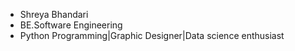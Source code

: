 - Shreya Bhandari
- BE.Software Engineering
- Python Programming|Graphic Designer|Data science enthusiast

<!---
shreyaabh/shreyaabh is a ✨ special ✨ repository because its `README.md` (this file) appears on your GitHub profile.
You can click the Preview link to take a look at your changes.
--->
